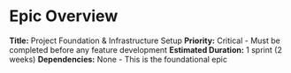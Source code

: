 # Epic Overview
**Title:** Project Foundation & Infrastructure Setup
**Priority:** Critical - Must be completed before any feature development
**Estimated Duration:** 1 sprint (2 weeks)
**Dependencies:** None - This is the foundational epic
